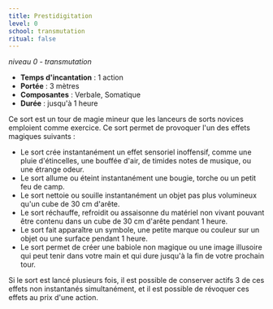 ```yaml
---
title: Prestidigitation
level: 0
school: transmutation
ritual: false
---
```

*niveau 0 - transmutation*

- **Temps d'incantation** : 1 action
- **Portée** : 3 mètres
- **Composantes** : Verbale, Somatique
- **Durée** : jusqu'à 1 heure

Ce sort est un tour de magie mineur que les lanceurs de sorts novices emploient comme exercice. Ce sort permet de provoquer l'un des effets magiques suivants :  
- Le sort crée instantanément un effet sensoriel inoffensif, comme une pluie d'étincelles, une bouffée d'air, de timides notes de musique, ou une étrange odeur.  
- Le sort allume ou éteint instantanément une bougie, torche ou un petit feu de camp.  
- Le sort nettoie ou souille instantanément un objet pas plus volumineux qu'un cube de 30 cm d'arête.  
- Le sort réchauffe, refroidit ou assaisonne du matériel non vivant pouvant être contenu dans un cube de 30 cm d'arête pendant 1 heure.  
- Le sort fait apparaître un symbole, une petite marque ou couleur sur un objet ou une surface pendant 1 heure.  
- Le sort permet de créer une babiole non magique ou une image illusoire qui peut tenir dans votre main et qui dure jusqu'à la fin de votre prochain tour.

Si le sort est lancé plusieurs fois, il est possible de conserver actifs 3 de ces effets non instantanés simultanément, et il est possible de révoquer ces effets au prix d'une action.